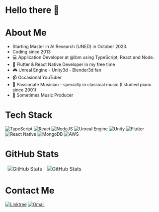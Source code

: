 # Hello there 👋


# About Me
- Starting Master in AI Research (UNED) in October 2023.
- Coding since 2013
- 💻 Application Developer at @ibm using TypeScript, React and Node.
- 📱 Flutter & React Native Developer in my free time
- 🎮 Unreal Engine - Unity3d - Blender3d fan
- 📹 Occasional YouTuber
- 🎹 Passionate Musician - specially in classical music (I studied piano since 2001)
- 🎼 Sometimes Music Producer

# Tech Stack
![TypeScript](https://img.shields.io/badge/typescript-%23007ACC.svg?style=for-the-badge&logo=typescript&logoColor=white) ![React](https://img.shields.io/badge/react-%2320232a.svg?style=for-the-badge&logo=react&logoColor=%2361DAFB) ![NodeJS](https://img.shields.io/badge/node.js-6DA55F?style=for-the-badge&logo=node.js&logoColor=white) ![Unreal Engine](https://img.shields.io/badge/unrealengine-%23313131.svg?style=for-the-badge&logo=unrealengine&logoColor=white) ![Unity](https://img.shields.io/badge/unity-%23000000.svg?style=for-the-badge&logo=unity&logoColor=white) ![Flutter](https://img.shields.io/badge/Flutter-%2302569B.svg?style=for-the-badge&logo=Flutter&logoColor=white) ![React Native](https://img.shields.io/badge/react_native-%2320232a.svg?style=for-the-badge&logo=react&logoColor=%2361DAFB) ![MongoDB](https://img.shields.io/badge/MongoDB-%234ea94b.svg?style=for-the-badge&logo=mongodb&logoColor=white) ![AWS](https://img.shields.io/badge/AWS-%23FF9900.svg?style=for-the-badge&logo=amazon-aws&logoColor=white)

# GitHub Stats
<table align="center" border="0" cellpadding="0" cellspacing="0">
      <thead>
        <tr>
          <td>
            <img
              src="https://github-readme-stats.vercel.app/api?username=cicko&show_icons=true&locale=en&theme=tokyonight"
              alt="GitHub Stats"
            />
          </td>
          <td>
            <img
              src="https://streak-stats.demolab.com/?user=cicko&theme=tokyonight"
              alt="GitHub Stats"
            />
          </td>
        </tr>
      </thead>
    </table>


# Contact Me
[![Linktree](https://img.shields.io/badge/linktree-1de9b6?style=for-the-badge&logo=linktree&logoColor=white)](https://linktr.ee/rudolfcicko) [![Gmail](https://img.shields.io/badge/Gmail-D14836?style=for-the-badge&logo=gmail&logoColor=white)](rudolfcicko2011@gmail.com)
